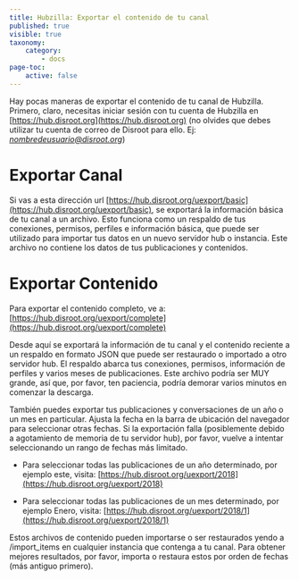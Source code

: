 ```yaml
---
title: Hubzilla: Exportar el contenido de tu canal
published: true
visible: true
taxonomy:
    category:
        - docs
page-toc:
    active: false
---
```


Hay pocas maneras de exportar el contenido de tu canal de Hubzilla. Primero, claro, necesitas iniciar sesión con tu cuenta de Hubzilla en [https://hub.disroot.org](https://hub.disroot.org) (no olvides que debes utilizar tu cuenta de correo de Disroot para ello. Ej: *nombredeusuario@disroot.org*)


# Exportar Canal
Si vas a esta dirección url [https://hub.disroot.org/uexport/basic](https://hub.disroot.org/uexport/basic), se exportará la información básica de tu canal a un archivo. Esto funciona como un respaldo de tus conexiones, permisos, perfiles e información básica, que puede ser utilizado para importar tus datos en un nuevo servidor hub o instancia. Este archivo no contiene los datos de tus publicaciones y contenidos.


# Exportar Contenido
Para exportar el contenido completo, ve a: [https://hub.disroot.org/uexport/complete](https://hub.disroot.org/uexport/complete)

Desde aquí se exportará la información de tu canal y el contenido reciente a un respaldo en formato JSON que puede ser restaurado o importado a otro servidor hub. El respaldo abarca tus conexiones, permisos, información de perfiles y varios meses de publicaciones. Este archivo podría ser MUY grande, así que, por favor, ten paciencia, podría demorar varios minutos en comenzar la descarga.

También puedes exportar tus publicaciones y conversaciones de un año o un mes en particular. Ajusta la fecha en la barra de ubicación del navegador para seleccionar otras fechas. Si la exportación falla (posiblemente debido a agotamiento de memoria de tu servidor hub), por favor, vuelve a intentar seleccionando un rango de fechas más limitado.

 - Para seleccionar todas las publicaciones de un año determinado, por ejemplo este, visita: [https://hub.disroot.org/uexport/2018](https://hub.disroot.org/uexport/2018)

 - Para seleccionar todas las publicaciones de un mes determinado, por ejemplo Enero, visita: [https://hub.disroot.org/uexport/2018/1](https://hub.disroot.org/uexport/2018/1)

Estos archivos de contenido pueden importarse o ser restaurados yendo a /import_items en cualquier instancia que contenga a tu canal. Para obtener mejores resultados, por favor, importa o restaura estos por orden de fechas (más antiguo primero).
